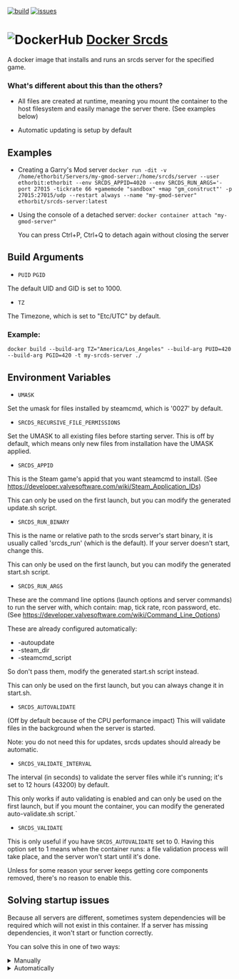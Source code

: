 [![build](https://github.com/Ethorbit/Docker-Srcds/actions/workflows/docker-image.yml/badge.svg)](https://github.com/Ethorbit/Docker-Srcds/actions/workflows/docker-image.yml)
[![issues](https://img.shields.io/github/issues/Ethorbit/Docker-Srcds)](https://github.com/Ethorbit/Docker-Srcds/issues?q=is%3Aopen+is%3Aissue)

# ![DockerHub](https://i.imgur.com/tItmtNW.png) [Docker Srcds](https://hub.docker.com/repository/docker/ethorbit/srcds-server)
A docker image that installs and runs an srcds server for the specified game.

### What's different about this than the others?
* All files are created at runtime, meaning you mount the container to the host filesystem and easily manage the server there. (See examples below)

* Automatic updating is setup by default

## Examples
* Creating a Garry's Mod server 
```docker run -dit -v /home/ethorbit/Servers/my-gmod-server:/home/srcds/server --user ethorbit:ethorbit --env SRCDS_APPID=4020 --env SRCDS_RUN_ARGS='-port 27015 -tickrate 66 +gamemode "sandbox" +map "gm_construct"' -p 27015:27015/udp --restart always --name "my-gmod-server" ethorbit/srcds-server:latest```

* Using the console of a detached server: ```docker container attach "my-gmod-server"``` 

    You can press Ctrl+P, Ctrl+Q to detach again without closing the server

## Build Arguments

* `PUID` `PGID`

The default UID and GID is set to 1000.

* `TZ`

The Timezone, which is set to "Etc/UTC" by default.

### Example:

`docker build --build-arg TZ="America/Los_Angeles" --build-arg PUID=420 --build-arg PGID=420 -t my-srcds-server ./`

## Environment Variables

* `UMASK`

Set the umask for files installed by steamcmd, which is '0027' by default.

* `SRCDS_RECURSIVE_FILE_PERMISSIONS`

Set the UMASK to all existing files before starting server. This is off by default, which means only new files from installation have the UMASK applied.

* `SRCDS_APPID`

This is the Steam game's appid that you want steamcmd to install. (See https://developer.valvesoftware.com/wiki/Steam_Application_IDs)


This can only be used on the first launch, but you can modify the generated update.sh script.

* `SRCDS_RUN_BINARY`

This is the name or relative path to the srcds server's start binary, it is usually called 'srcds_run' (which is the default). If your server doesn't start, change this.


This can only be used on the first launch, but you can modify the generated start.sh script.

* `SRCDS_RUN_ARGS`

These are the command line options (launch options and server commands) to run the server with, which contain: map, tick rate, rcon password, etc. (See https://developer.valvesoftware.com/wiki/Command_Line_Options)

These are already configured automatically: 
* -autoupdate
* -steam_dir
* -steamcmd_script

So don't pass them, modify the generated start.sh script instead.

This can only be used on the first launch, but you can always change it in start.sh.

* `SRCDS_AUTOVALIDATE`

(Off by default because of the CPU performance impact)
This will validate files in the background when the server is started. 

Note: you do not need this for updates, srcds updates should already be automatic.

* `SRCDS_VALIDATE_INTERVAL`

The interval (in seconds) to validate the server files while it's running; it's set to 12 hours (43200) by default.

This only works if auto validating is enabled and can only be used on the first launch, but if you mount the container, you can modify the generated auto-validate.sh script.`

* `SRCDS_VALIDATE`

This is only useful if you have `SRCDS_AUTOVALIDATE` set to 0. Having this option set to 1 means when the container runs: a file validation process will take place, and the server won't start until it's done.

Unless for some reason your server keeps getting core components removed, there's no reason to enable this.

## Solving startup issues 

Because all servers are different, sometimes system dependencies will be required which will not exist in this container. If a server has missing dependencies, it won't start or function correctly.

You can solve this in one of two ways:

<details>
    <summary>Manually</summary>


* Run `docker container exec -it container-name bash`
* Install & setup the required packages
* Try running container again 
</details>

<details>
    <summary>Automatically</summary>

    
There isn't a way to do this automatically, but you can create your own image which is based off of this one, and has the required dependencies [like done here for Sven Co-op](https://github.com/Ethorbit/svencoop-ds-docker)
</details>
